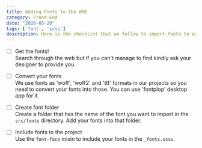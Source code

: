 ```yaml
---
title: Adding Fonts to the WSK
category: Front-End
date: "2020-03-20"
tags: ['font', 'scss']
description: Here is the checklist that we follow to import fonts to our projects.
---
```


- [ ] Get the fonts!  
Search through the web but if you can't manage to find kindly ask your designer to provide you.

- [ ] Convert your fonts  
We use fonts as 'woff', 'woff2' and 'ttf' formats in our projects so you need to convert your fonts into those. You can use 'fontplop' desktop app for it.

- [ ] Create font folder  
Create a folder that has the name of the font you want to import in the `src/fonts` directory. Add your fonts into that folder.

- [ ] Include fonts to the project  
Use the `font-face` mixin to include your fonts in the `_fonts.scss`.
